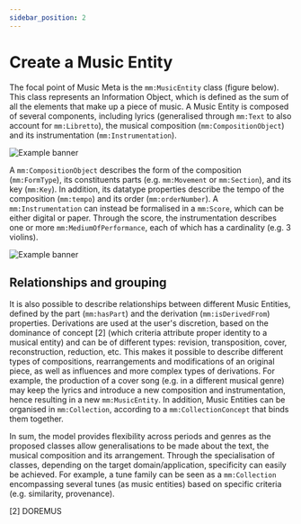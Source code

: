 ```yaml
---
sidebar_position: 2
---
```


# Create a Music Entity

The focal point of Music Meta is the `mm:MusicEntity` class (figure below). 
This class represents an Information Object, which is defined as the sum of all the elements that make up a piece of music.
A Music Entity is composed of several components, including lyrics (generalised through `mm:Text` to also account for `mm:Libretto`), the musical composition (`mm:CompositionObject`) and its instrumentation (`mm:Instrumentation`).

![Example banner](https://polifonia-project.github.io/music-meta-ontology/assets/images/creation-3fe047a5d87683d0b5332158517782d2.png)

A `mm:CompositionObject` describes the form of the composition (`mm:FormType`), its constituents parts (e.g. `mm:Movement` or `mm:Section`), and its key (`mm:Key`).
In addition, its datatype properties describe the tempo of the composition (`mm:tempo`) and its order (`mm:orderNumber`).
A `mm:Instrumentation` can instead be formalised in a `mm:Score`, which can be either digital or paper.
Through the score, the instrumentation describes one or more `mm:MediumOfPerformance`, each of which has a cardinality (e.g. 3 violins).

![Example banner](https://polifonia-project.github.io/music-meta-ontology/assets/images/entity-be9244ae4c9cc89ea6de86fbae500150.png)

## Relationships and grouping
It is also possible to describe relationships between different Music Entities, defined by the part (`mm:hasPart`) and the derivation (`mm:isDerivedFrom`) properties.
Derivations are used at the user's discretion, based on the dominance of concept [2] (which criteria attribute proper identity to a musical entity) and can be of different types: revision, transposition, cover, reconstruction, reduction, etc.
This makes it possible to describe different types of compositions, rearrangements and modifications of an original piece, as well as influences and more complex types of derivations.
For example, the production of a cover song (e.g. in a different musical genre) may keep the lyrics and introduce a new composition and instrumentation, hence resulting in a new `mm:MusicEntity`.
In addition, Music Entities can be organised in `mm:Collection`, according to a `mm:CollectionConcept` that binds them together.

In sum, the model provides flexibility across periods and genres as the proposed classes allow generalisations to be made about the text, the musical composition and its arrangement.
Through the specialisation of classes, depending on the target domain/application, specificity can easily be achieved.
For example, a tune family can be seen as a `mm:Collection` encompassing several tunes (as music entities) based on specific criteria (e.g. similarity, provenance).

[2] DOREMUS